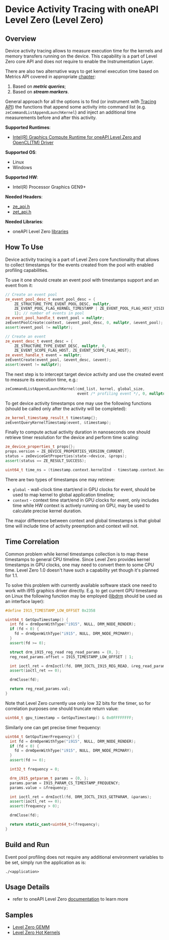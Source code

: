 # Device Activity Tracing with oneAPI Level Zero (Level Zero)
## Overview
Device activity tracing allows to measure execution time for the kernels and memory transfers running on the device. This capability is a part of Level Zero core API and does not require to enable the Instrumentation Layer.

There are also two alternative ways to get kernel execution time based on Metrics API covered in appropriate [chapter](../metrics_collection/LevelZero.md):
1. Based on ***metric queries***;
2. Based on ***stream markers***.

General approach for all the options is to find (or instrument with [Tracing API](../runtime_api_tracing/LevelZero.md)) the functions that append some activity into command list (e.g. `zeCommandListAppendLaunchKernel`) and inject an additional time measurements before and after this activity.

**Supported Runtimes**:
- [Intel(R) Graphics Compute Runtime for oneAPI Level Zero and OpenCL(TM) Driver](https://github.com/intel/compute-runtime)

**Supported OS**:
- Linux
- Windows

**Supported HW**:
- Intel(R) Processor Graphics GEN9+

**Needed Headers**:
- [ze_api.h](https://github.com/oneapi-src/level-zero/blob/master/include/ze_api.h)
- [zet_api.h](https://github.com/oneapi-src/level-zero/blob/master/include/zet_api.h)

**Needed Libraries**:
- oneAPI Level Zero [libraries](https://github.com/intel/compute-runtime)

## How To Use

Device activity tracing is a part of Level Zero core functionality that allows to collect timestamps for the events created from the pool with enabled profiling capabilities.

To use it one should create an event pool with timestamps support and an event from it:
```cpp
// Create an event pool
ze_event_pool_desc_t event_pool_desc = {
    ZE_STRUCTURE_TYPE_EVENT_POOL_DESC, nullptr,
    ZE_EVENT_POOL_FLAG_KERNEL_TIMESTAMP | ZE_EVENT_POOL_FLAG_HOST_VISIBLE, // all events in pool contain profiling information
    1}; // number of events in pool
ze_event_pool_handle_t event_pool = nullptr;
zeEventPoolCreate(context, &event_pool_desc, 0, nullptr, &event_pool);
assert(event_pool != nullptr);

// Create an event
ze_event_desc_t event_desc = {
    ZE_STRUCTURE_TYPE_EVENT_DESC, nullptr, 0,
    ZE_EVENT_SCOPE_FLAG_HOST, ZE_EVENT_SCOPE_FLAG_HOST};
ze_event_handle_t event = nullptr;
zeEventCreate(event_pool, &event_desc, &event);
assert(event != nullptr);
```
The next step is to intercept target device activity and use the created event to measure its execution time, e.g.:
```cpp
zeCommandListAppendLaunchKernel(cmd_list, kernel, global_size,
                                event /* profiling event */, 0, nullptr);
```
To get device activity timestamps one may use the following functions (should be called only after the activity will be completed):
```cpp
ze_kernel_timestamp_result_t timestamp{};
zeEventQueryKernelTimestamp(event, &timestamp);
```
Finally to compute actual activity duration in nanoseconds one should retrieve timer resolution for the device and perform time scaling:
```cpp
ze_device_properties_t props{};
props.version = ZE_DEVICE_PROPERTIES_VERSION_CURRENT;
status = zeDeviceGetProperties(state->device, &props);
assert(status == ZE_RESULT_SUCCESS);

uint64_t time_ns = (timestamp.context.kernelEnd - timestamp.context.kernelStart) * props.timerResolution;
```
There are two types of timestamps one may retrieve:
* `global` - wall-clock time start/end in GPU clocks for event, should be used to map kernel to global application timeline;
* `context` - context time start/end in GPU clocks for event, only includes time while HW context is actively running on GPU, may be used to calculate precise kernel duration.

The major difference between context and global timestamps is that global time will include time of activity preemption and context will not.

## Time Correlation
Common problem while kernel timestamps collection is to map these timestamps to general CPU timeline. Since Level Zero provides kernel timestamps in GPU clocks, one may need to convert them to some CPU time. Level Zero 1.0 doesn't have such a capability yet though it's planned for 1.1.

To solve this problem with currently available software stack one need to work with i915 graphics driver directly. E.g. to get current GPU timestamp on Linux the following function may be employed ([libdrm](https://gitlab.freedesktop.org/mesa/drm) should be used as an interface layer):
```cpp
#define I915_TIMESTAMP_LOW_OFFSET 0x2358

uint64_t GetGpuTimestamp() {
  int fd = drmOpenWithType("i915", NULL, DRM_NODE_RENDER);
  if (fd < 0) {
    fd = drmOpenWithType("i915", NULL, DRM_NODE_PRIMARY);
  }
  assert(fd >= 0);

  struct drm_i915_reg_read reg_read_params = {0, };
  reg_read_params.offset = I915_TIMESTAMP_LOW_OFFSET | 1;

  int ioctl_ret = drmIoctl(fd, DRM_IOCTL_I915_REG_READ, &reg_read_params);
  assert(ioctl_ret == 0);

  drmClose(fd);

  return reg_read_params.val;
}
```
Note that Level Zero currently use only low 32 bits for the timer, so for correlation purposes one should truncate return value:
```cpp
uint64_t gpu_timestamp = GetGpuTimestamp() & 0x0FFFFFFFF;
```
Similarly one can get precise timer frequency:
```cpp
uint64_t GetGpuTimerFrequency() {
  int fd = drmOpenWithType("i915", NULL, DRM_NODE_RENDER);
  if (fd < 0) {
    fd = drmOpenWithType("i915", NULL, DRM_NODE_PRIMARY);
  }
  assert(fd >= 0);

  int32_t frequency = 0;

  drm_i915_getparam_t params = {0, };
  params.param = I915_PARAM_CS_TIMESTAMP_FREQUENCY;
  params.value = &frequency;

  int ioctl_ret = drmIoctl(fd, DRM_IOCTL_I915_GETPARAM, &params);
  assert(ioctl_ret == 0);
  assert(frequency > 0);

  drmClose(fd);

  return static_cast<uint64_t>(frequency);
}
```

## Build and Run
Event pool profiling does not require any additional environment variables to be set, simply run the application as is:
```
./<application>
```

## Usage Details
- refer to oneAPI Level Zero [documentation](https://spec.oneapi.com/level-zero/latest/index.html) to learn more

## Samples
- [Level Zero GEMM](../../samples/ze_gemm)
- [Level Zero Hot Kernels](../../samples/ze_hot_kernels)